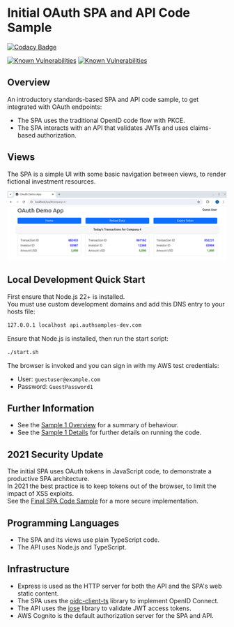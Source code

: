 # Initial OAuth SPA and API Code Sample

[![Codacy Badge](https://api.codacy.com/project/badge/Grade/607b9a2478bc4e0abbeaacde442e580f)](https://app.codacy.com/gh/gary-archer/oauth.websample1?utm_source=github.com&utm_medium=referral&utm_content=gary-archer/oauth.websample1&utm_campaign=Badge_Grade)

[![Known Vulnerabilities](https://snyk.io/test/github/gary-archer/oauth.websample1/badge.svg?targetFile=spa/package.json)](https://snyk.io/test/github/gary-archer/oauth.websample1?targetFile=spa/package.json)
[![Known Vulnerabilities](https://snyk.io/test/github/gary-archer/oauth.websample1/badge.svg?targetFile=api/package.json)](https://snyk.io/test/github/gary-archer/oauth.websample1?targetFile=api/package.json)

## Overview

An introductory standards-based SPA and API code sample, to get integrated with OAuth endpoints:

- The SPA uses the traditional OpenID code flow with PKCE.
- The SPA interacts with an API that validates JWTs and uses claims-based authorization.

## Views

The SPA is a simple UI with some basic navigation between views, to render fictional investment resources.

![SPA Views](./images/views.png)

## Local Development Quick Start

First ensure that Node.js 22+ is installed.\
You must use custom development domains and add this DNS entry to your hosts file:

```bash
127.0.0.1 localhost api.authsamples-dev.com
```

Ensure that Node.js is installed, then run the start script:

```bash
./start.sh
```

The browser is invoked and you can sign in with my AWS test credentials:

- User: `guestuser@example.com`
- Password: `GuestPassword1`

## Further Information

* See the [Sample 1 Overview](https://github.com/gary-archer/oauth.blog/tree/master/public/posts/basicspa-overview.mdx) for a summary of behaviour.
* See the [Sample 1 Details](https://github.com/gary-archer/oauth.blog/tree/master/public/posts/basicspa-execution.mdx) for further details on running the code.

## 2021 Security Update

The initial SPA uses OAuth tokens in JavaScript code, to demonstrate a productive SPA architecture.\
In 2021 the best practice is to keep tokens out of the browser, to limit the impact of XSS exploits.\
See the [Final SPA Code Sample](https://github.com/gary-archer/oauth.websample.final) for a more secure implementation.

## Programming Languages

* The SPA and its views use plain TypeScript code.
* The API uses Node.js and TypeScript.

## Infrastructure

* Express is used as the HTTP server for both the API and the SPA's web static content.
* The SPA uses the [oidc-client-ts](https://github.com/authts/oidc-client-ts) library to implement OpenID Connect.
* The API uses the [jose](https://github.com/panva/jose) library to validate JWT access tokens.
* AWS Cognito is the default authorization server for the SPA and API.
